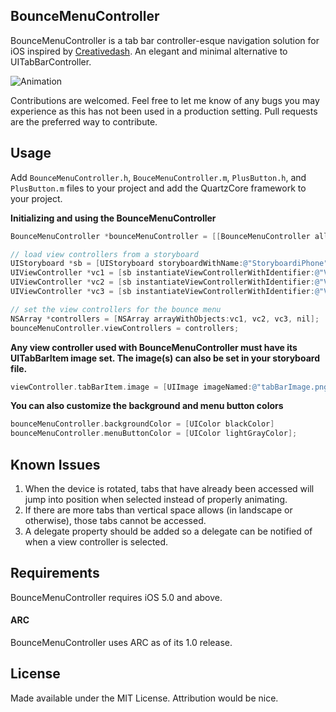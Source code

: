 ## BounceMenuController

BounceMenuController is a tab bar controller-esque navigation solution for iOS inspired by [Creativedash](http://dribbble.com/shots/1248375-Bounce-Menu-CSS). An elegant and minimal alternative to UITabBarController.

![Animation](https://raw.github.com/bvogelzang/BounceMenuController/master/example.gif)

Contributions are welcomed. Feel free to let me know of any bugs you may experience as this has not been used in a production setting. Pull requests are the preferred way to contribute.

## Usage

Add `BounceMenuController.h`, `BouceMenuController.m`, `PlusButton.h`, and `PlusButton.m` files to your project and add the QuartzCore framework to your project.

**Initializing and using the BounceMenuController**

```objective-c
BounceMenuController *bounceMenuController = [[BounceMenuController alloc] init];

// load view controllers from a storyboard
UIStoryboard *sb = [UIStoryboard storyboardWithName:@"StoryboardiPhone" bundle:nil];
UIViewController *vc1 = [sb instantiateViewControllerWithIdentifier:@"ViewController1"];
UIViewController *vc2 = [sb instantiateViewControllerWithIdentifier:@"ViewController2"];
UIViewController *vc3 = [sb instantiateViewControllerWithIdentifier:@"ViewController3"];

// set the view controllers for the bounce menu
NSArray *controllers = [NSArray arrayWithObjects:vc1, vc2, vc3, nil];
bounceMenuController.viewControllers = controllers;
```

**Any view controller used with BounceMenuController must have its UITabBarItem image set. The image(s) can also be set in your storyboard file.**

```objective-c
viewController.tabBarItem.image = [UIImage imageNamed:@"tabBarImage.png"];
```

**You can also customize the background and menu button colors**

```objective-c
bounceMenuController.backgroundColor = [UIColor blackColor]
bounceMenuController.menuButtonColor = [UIColor lightGrayColor];
```

## Known Issues

1. When the device is rotated, tabs that have already been accessed will jump into position when selected instead of properly animating.
2. If there are more tabs than vertical space allows (in landscape or otherwise), those tabs cannot be accessed.
3. A delegate property should be added so a delegate can be notified of when a view controller is selected.

## Requirements

BounceMenuController requires iOS 5.0 and above.

#### ARC

BounceMenuController uses ARC as of its 1.0 release.

## License

Made available under the MIT License. Attribution would be nice.

